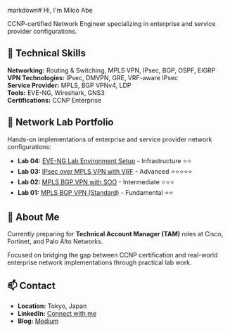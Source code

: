 markdown# 
Hi, I'm Mikio Abe 

CCNP-certified Network Engineer specializing in enterprise and service provider configurations.

## 🔧 Technical Skills

**Networking:** Routing & Switching, MPLS VPN, IPsec, BGP, OSPF, EIGRP  
**VPN Technologies:** IPsec, DMVPN, GRE, VRF-aware IPsec  
**Service Provider:** MPLS, BGP VPNv4, LDP  
**Tools:** EVE-NG, Wireshark, GNS3  
**Certifications:** CCNP Enterprise

## 🚀 Network Lab Portfolio

Hands-on implementations of enterprise and service provider network configurations:

- **Lab 04:** [EVE-NG Lab Environment Setup](coming-soon) - Infrastructure ⭐⭐
- **Lab 03:** [IPsec over MPLS VPN with VRF](coming-soon) - Advanced ⭐⭐⭐⭐⭐
- **Lab 02:** [MPLS BGP VPN with SOO](coming-soon) - Intermediate ⭐⭐⭐
- **Lab 01:** [MPLS BGP VPN (Standard)](coming-soon) - Fundamental ⭐⭐

## 📖 About Me

Currently preparing for **Technical Account Manager (TAM)** roles at Cisco, Fortinet, and Palo Alto Networks.

Focused on bridging the gap between CCNP certification and real-world enterprise network implementations through practical lab work.

## 📫 Contact

- **Location:** Tokyo, Japan
- **LinkedIn:** [Connect with me](your-linkedin-url)
- **Blog:** [Medium](coming-soon)
